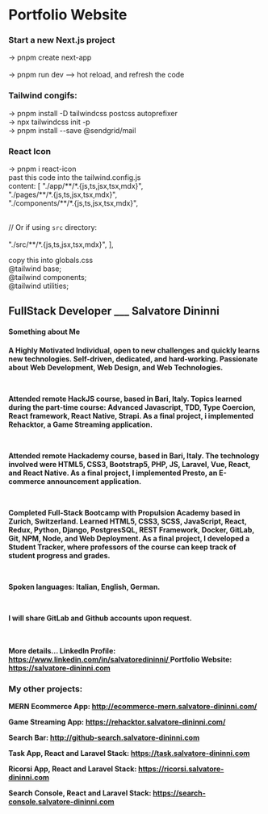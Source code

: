 <h1>Portfolio Website</h1>

<h3>Start a new Next.js project</h3>
	→ pnpm create next-app  <br/> <!-- <your app name>  --> <br/>
  → pnpm run dev --> hot reload, and refresh the code<br/>
  
<h3>Tailwind congifs:</h3>
→ pnpm install -D tailwindcss postcss autoprefixer<br/>
→ npx tailwindcss init -p<br/>
→ pnpm install --save @sendgrid/mail<br/>
<h3>React Icon</h3>
 → pnpm i react-icon<br/>
past this code into the tailwind.config.js<br/>
 content: [
    "./app/**/*.{js,ts,jsx,tsx,mdx}",<br/>
    "./pages/**/*.{js,ts,jsx,tsx,mdx}",<br/>
    "./components/**/*.{js,ts,jsx,tsx,mdx}",<br/>
 
 <br/>   // Or if using `src` directory:  
  <br/>  "./src/**/*.{js,ts,jsx,tsx,mdx}",
  ],
<br/>

copy this into globals.css<br/>
@tailwind base;<br/>
@tailwind components;<br/>
@tailwind utilities;<br/>


<h2>FullStack Developer ___ <span>Salvatore Dininni</span></h2>

<h4>Something about Me<h4>
<p>A Highly Motivated Individual, open to new challenges and quickly learns new technologies. Self-driven, dedicated, and hard-working. Passionate about Web Development, Web Design, and Web Technologies.</p>
<br/>
<p>
Attended remote HackJS course, based in Bari, Italy. Topics learned during the part-time course: Advanced Javascript, TDD, Type Coercion, React framework, React Native, Strapi. As a final project, i implemented Rehacktor, a Game Streaming application.
</p>
<br/>
<p>
Attended remote Hackademy course, based in Bari, Italy. The technology involved were HTML5, CSS3, Bootstrap5, PHP, JS, Laravel, Vue, React, and React Native. As a final project, I implemented Presto, an E-commerce announcement application.
</p>
<br/>
<p>
Completed Full-Stack Bootcamp with Propulsion Academy based in Zurich, Switzerland. Learned HTML5, CSS3, SCSS, JavaScript, React, Redux, Python, Django, PostgresSQL, REST Framework, Docker, GitLab, Git, NPM, Node, and Web Deployment. As a final project, I developed a Student Tracker, where professors of the course can keep track of student progress and grades. 
</p>
<br/>
<p>
Spoken languages: Italian, English, German.</p>
<br/>
<p>
I will share GitLab and Github accounts upon request.</p>
<br/>
<br/>
<strong>More details...<strong>
<b>LinkedIn Profile: <a href="https://www.linkedin.com/in/salvatoredininni/" >https://www.linkedin.com/in/salvatoredininni/ </a></b>
<b>Portfolio Website: <a href="https://salvatore-dininni.com/" >https://salvatore-dininni.com</a></b> 

<h3>My other projects:</h3>

<b>MERN Ecommerce App: <a href="http://ecommerce-mern.salvatore-dininni.com/" >http://ecommerce-mern.salvatore-dininni.com/</a></b> 

<b>Game Streaming App: <a href="https://rehacktor.salvatore-dininni.com/" >https://rehacktor.salvatore-dininni.com/</a></b> 

<b>Search Bar: <a href="http://github-search.salvatore-dininni.com">http://github-search.salvatore-dininni.com</a></b>

<b>Task App, React and Laravel Stack: <a href="https://task.salvatore-dininni.com">https://task.salvatore-dininni.com</a></b>

<b>Ricorsi App, React and Laravel Stack: <a href="https://ricorsi.salvatore-dininni.com">https://ricorsi.salvatore-dininni.com</a></b>

<b>Search Console, React and Laravel Stack: <a href="https://search-console.salvatore-dininni.com">https://search-console.salvatore-dininni.com</a></b>

